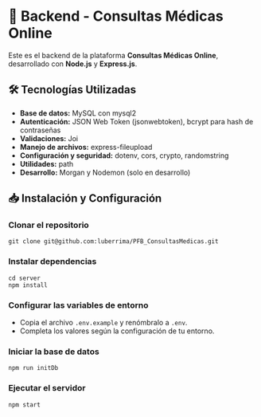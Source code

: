 # 🚀 Backend - Consultas Médicas Online

Este es el backend de la plataforma **Consultas Médicas Online**, desarrollado con **Node.js** y **Express.js**.

## 🛠 Tecnologías Utilizadas

-   **Base de datos:** MySQL con mysql2
-   **Autenticación:** JSON Web Token (jsonwebtoken), bcrypt para hash de contraseñas
-   **Validaciones:** Joi
-   **Manejo de archivos:** express-fileupload
-   **Configuración y seguridad:** dotenv, cors, crypto, randomstring
-   **Utilidades:** path
-   **Desarrollo:** Morgan y Nodemon (solo en desarrollo)

## 📥 Instalación y Configuración

### **Clonar el repositorio**

```
git clone git@github.com:luberrima/PFB_ConsultasMedicas.git
```

### **Instalar dependencias**

```
cd server
npm install
```

### **Configurar las variables de entorno**

-   Copia el archivo `.env.example` y renómbralo a `.env`.
-   Completa los valores según la configuración de tu entorno.

### **Iniciar la base de datos**

```
npm run initDb
```

### **Ejecutar el servidor**

```
npm start
```
